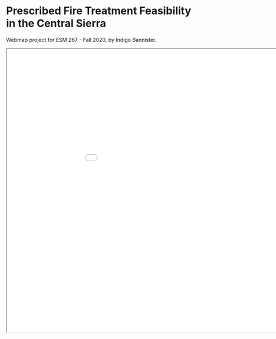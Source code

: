 # Prescribed Fire Treatment Feasibility in the Central Sierra

Webmap project for ESM 267 - Fall 2020, by Indigo Bannister. 

<iframe src="demomap/index.html" width=1024 height=768></iframe>